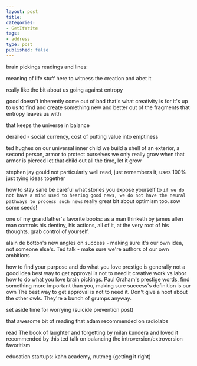```yaml
---
layout: post
title: 
categories:
- GetItWrite
tags:
- address
type: post
published: false
---
```

brain pickings readings and lines:

meaning of life stuff
here to witness the creation and abet it

really like the bit about us going against entropy

good doesn't inherently come out of bad 
that's what creativity is for
it's up to us to find and create something new and better
out of the fragments that entropy leaves us with 

that keeps the universe in balance

derailed - social currency, cost of putting value into emptiness

ted hughes on our universal inner child
we build a shell of an exterior, a second person, armor to protect ourselves
we only really grow when that armor is pierced
let that child out all the time, let it grow

stephen jay gould
not particularly well read, just remembers it, uses 100%
just tying ideas together

how to stay sane
be careful what stories you expose yourself to
`if we do not have a mind used to hearing good news,
we do not have the neural pathways to process such news`
really great bit about optimism too. sow some seeds!

one of my grandfather's favorite books: as a man thinketh by james allen
man controls his dentiny, his actions, all of it, at the very root of his thoughts. grab control of yourself.

alain de botton's new angles on success - making sure it's our own idea, not someone else's.
Ted talk - make sure we're authors of our own ambitions

how to find your purpose and do what you love
prestige is generally not a good idea
best way to get approval is not to need it
creative work vs labor
how to do what you love brain pickings. Paul Graham's prestige words, find something more important than you, making sure success's definition is our own
The best way to get approval is not to need it. Don't give a hoot about the other owls. They're a bunch of grumps anyway.

set aside time for worrying (suicide prevention post)


that awesome bit of reading that adam recommended on radiolabs


read The book of laughter and forgetting by milan kundera and loved it
recommended by this ted talk on balancing the introversion/extroversion favoritism

education startups: kahn academy, nutmeg (getting it right)


